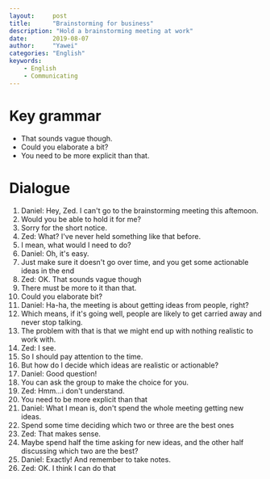 ```yaml
---
layout:		post
title:		"Brainstorming for business"
description: "Hold a brainstorming meeting at work"
date:		2019-08-07
author:		"Yawei"
categories: "English"
keywords:
    - English
    - Communicating
---
```

# Key grammar

- That sounds vague though.
- Could you elaborate a bit?
- You need to be more explicit than that.

# Dialogue

1. Daniel: Hey, Zed. I can't go to the brainstorming meeting this aftemoon.
2. Would you be able to hold it for me?
3. Sorry for the short notice.
4. Zed: What? I've never held something like that before.
5. I mean, what would I need to do?
6. Daniel: Oh, it's easy.
7. Just make sure it doesn't go over time, and you get some actionable ideas in the end
8. Zed: OK. That sounds vague though
9. There must be more to it than that.
10. Could you elaborate bit?
11. Daniel: Ha-ha, the meeting is about getting ideas from people, right?
12. Which means, if it's going well, people are likely to get carried away and never stop talking.
13. The problem with that is that we might end up with nothing realistic to work with.
14. Zed: I see.
15. So I should pay attention to the time.
16. But how do I decide which ideas are realistic or actionable?
17. Daniel: Good question!
18. You can ask the group to make the choice for you.
19. Zed: Hmm...i don't understand.
20. You need to be more explicit than that
21. Daniel: What I mean is, don't spend the whole meeting getting new ideas.
22. Spend some time deciding which two or three are the best ones
23. Zed: That makes sense.
24. Maybe spend half the time asking for new ideas, and the other half discussing which two are the best?
25. Daniel: Exactly! And remember to take notes.
26. Zed: OK. I think I can do that

